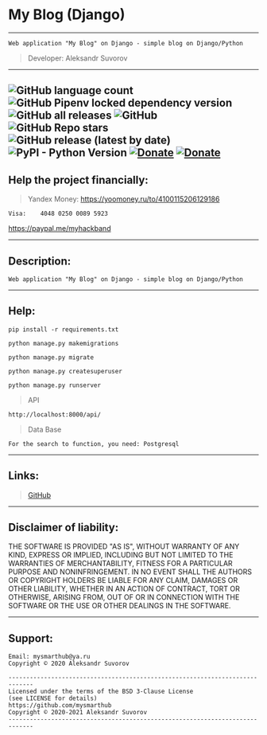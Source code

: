 My Blog (Django)
=====
---

    Web application "My Blog" on Django - simple blog on Django/Python

>Developer: Aleksandr Suvorov

---

![GitHub language count](https://img.shields.io/github/languages/count/mysmarthub/myblog)
![GitHub Pipenv locked dependency version](https://img.shields.io/github/pipenv/locked/dependency-version/mysmarthub/myblog/django)
![GitHub all releases](https://img.shields.io/github/downloads/mysmarthub/myblog/total)
![GitHub](https://img.shields.io/github/license/mysmarthub/myblog)
![GitHub Repo stars](https://img.shields.io/github/stars/mysmarthub/myblog?style=social)
![GitHub release (latest by date)](https://img.shields.io/github/v/release/mysmarthub/myblog)
![PyPI - Python Version](https://img.shields.io/pypi/pyversions/django)
[![Donate](https://img.shields.io/static/v1?label=donate&message=paypal&color=green)](https://paypal.me/myhackband)
[![Donate](https://img.shields.io/static/v1?label=donate&message=yandex&color=yellow)](https://yoomoney.ru/to/4100115206129186)
---

Help the project financially:
---
>Yandex Money:
https://yoomoney.ru/to/4100115206129186

    Visa:    4048 0250 0089 5923

https://paypal.me/myhackband

---
Description:
---

    Web application "My Blog" on Django - simple blog on Django/Python

---

Help:
---

`pip install -r requirements.txt`

`python manage.py makemigrations`

`python manage.py migrate`

`python manage.py createsuperuser`

`python manage.py runserver`

>API

`http://localhost:8000/api/`

>Data Base
    
    For the search to function, you need: Postgresql

---
Links:
---
>[GitHub](https://github.com/mysmarthub/myblog)

---

Disclaimer of liability:
------------------------
THE SOFTWARE IS PROVIDED "AS IS", WITHOUT WARRANTY OF ANY KIND, EXPRESS OR
IMPLIED, INCLUDING BUT NOT LIMITED TO THE WARRANTIES OF MERCHANTABILITY,
FITNESS FOR A PARTICULAR PURPOSE AND NONINFRINGEMENT. IN NO EVENT SHALL THE
AUTHORS OR COPYRIGHT HOLDERS BE LIABLE FOR ANY CLAIM, DAMAGES OR OTHER
LIABILITY, WHETHER IN AN ACTION OF CONTRACT, TORT OR OTHERWISE, ARISING FROM,
OUT OF OR IN CONNECTION WITH THE SOFTWARE OR THE USE OR OTHER DEALINGS IN THE
SOFTWARE.

--------
Support:
--------
    Email: mysmarthub@ya.ru
    Copyright © 2020 Aleksandr Suvorov
    
    -----------------------------------------------------------------------------
    Licensed under the terms of the BSD 3-Clause License
    (see LICENSE for details)
    https://github.com/mysmarthub
    Copyright © 2020-2021 Aleksandr Suvorov
    -----------------------------------------------------------------------------

